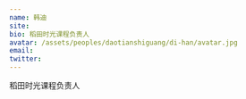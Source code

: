 ```yaml
---
name: 韩迪
site:
bio: 稻田时光课程负责人
avatar: /assets/peoples/daotianshiguang/di-han/avatar.jpg
email: 
twitter: 
---
```

稻田时光课程负责人
